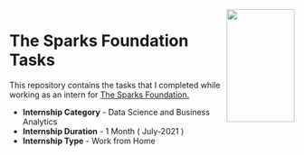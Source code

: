 <img align = right height = 200 width = 120 src = https://www.innomatics.in/wp-content/uploads/2021/07/Innomatics-Research-Labs-Logo.svg>

#  The Sparks Foundation Tasks


This repository contains the tasks that I completed while working as an intern for [The Sparks Foundation.](https://www.thesparksfoundationsingapore.org/)
- **Internship Category** - Data Science and Business Analytics
- **Internship Duration** - 1 Month ( July-2021 )
- **Internship Type** - Work from Home
